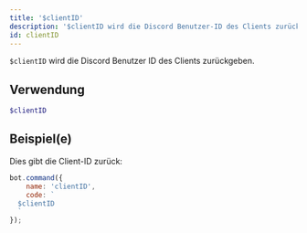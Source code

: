 ```yaml
---
title: '$clientID'
description: '$clientID wird die Discord Benutzer-ID des Clients zurückgeben.'
id: clientID
---
```


`$clientID` wird die Discord Benutzer ID des Clients zurückgeben.

## Verwendung

```php
$clientID
```

## Beispiel(e)

Dies gibt die Client-ID zurück:

```javascript
bot.command({
    name: 'clientID',
    code: `
  $clientID
  `
});
```
